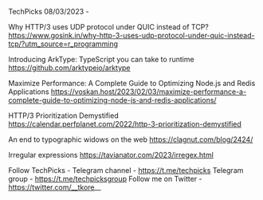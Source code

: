 TechPicks 08/03/2023 -

Why HTTP/3 uses UDP protocol under QUIC instead of TCP?
https://www.gosink.in/why-http-3-uses-udp-protocol-under-quic-instead-tcp/?utm_source=r_programming

Introducing ArkType: TypeScript you can take to runtime
https://github.com/arktypeio/arktype

Maximize Performance: A Complete Guide to Optimizing Node.js and Redis Applications
https://voskan.host/2023/02/03/maximize-performance-a-complete-guide-to-optimizing-node-js-and-redis-applications/

HTTP/3 Prioritization Demystified
https://calendar.perfplanet.com/2022/http-3-prioritization-demystified

An end to typographic widows on the web
https://clagnut.com/blog/2424/

Irregular expressions
https://tavianator.com/2023/irregex.html

Follow TechPicks -
Telegram channel - https://t.me/techpicks
Telegram group - https://t.me/techpicksgroup
Follow me on Twitter - https://twitter.com/__tkore__